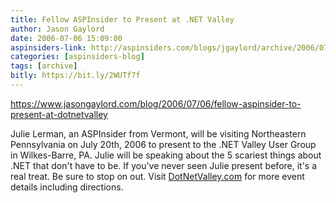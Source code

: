 ```yaml
---
title: Fellow ASPInsider to Present at .NET Valley
author: Jason Gaylord
date: 2006-07-06 15:09:00
aspinsiders-link: http://aspinsiders.com/blogs/jgaylord/archive/2006/07/06/77.aspx
categories: [aspinsiders-blog]
tags: [archive]
bitly: https://bit.ly/2WUTf7f
---
```


https://www.jasongaylord.com/blog/2006/07/06/fellow-aspinsider-to-present-at-dotnetvalley

Julie Lerman, an ASPInsider from Vermont, will be visiting Northeastern Pennsylvania on July 20th, 2006 to present to the .NET Valley User Group in Wilkes-Barre, PA. Julie will be speaking about the 5 scariest things about .NET that don't have to be. If you've never seen Julie present before, it's a real treat. Be sure to stop on out. Visit [DotNetValley.com](http://www.dotnetvalley.com/) for more event details including directions.
